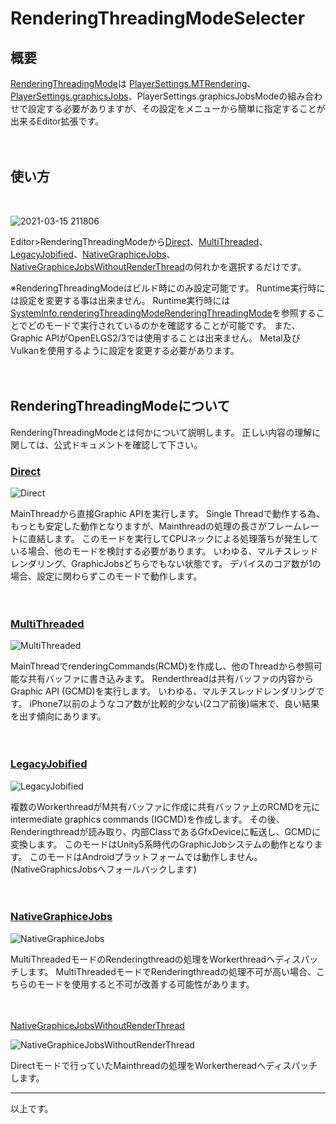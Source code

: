 # RenderingThreadingModeSelecter

## 概要

[RenderingThreadingMode](https://docs.unity3d.com/ScriptReference/Rendering.RenderingThreadingMode.html)は [PlayerSettings.MTRendering](https://docs.unity3d.com/ScriptReference/PlayerSettings.MTRendering.html)、[PlayerSettings.graphicsJobs](https://docs.unity3d.com/ScriptReference/PlayerSettings-graphicsJobs.html)、PlayerSettings.graphicsJobsModeの組み合わせで設定する必要がありますが、その設定をメニューから簡単に指定することが出来るEditor拡張です。
</br></br></br>

## 使い方

</br>

![2021-03-15 211806](https://user-images.githubusercontent.com/29646672/111251681-0e953880-8653-11eb-9e65-67ac1a62f5f9.png)



Editor>RenderingThreadingModeから[Direct](https://docs.unity3d.com/ScriptReference/Rendering.RenderingThreadingMode.Direct.html)、[MultiThreaded](https://docs.unity3d.com/ScriptReference/Rendering.RenderingThreadingMode.MultiThreaded.html)、[LegacyJobified](https://docs.unity3d.com/ScriptReference/Rendering.RenderingThreadingMode.LegacyJobified.html)、[NativeGraphiceJobs](https://docs.unity3d.com/ScriptReference/Rendering.RenderingThreadingMode.NativeGraphicsJobs.html)、[NativeGraphiceJobsWithoutRenderThread](https://docs.unity3d.com/ScriptReference/Rendering.RenderingThreadingMode.NativeGraphicsJobsWithoutRenderThread.html)の何れかを選択するだけです。

※RenderingThreadingModeはビルド時にのみ設定可能です。
Runtime実行時には設定を変更する事は出来ません。
Runtime実行時には[SystemInfo.renderingThreadingModeRenderingThreadingMode](https://docs.unity3d.com/ScriptReference/SystemInfo-renderingThreadingMode.html)を参照することでどのモードで実行されているのかを確認することが可能です。
また、Graphic APIがOpenELGS2/3では使用することは出来ません。
Metal及びVulkanを使用するように設定を変更する必要があります。
</br></br></br>

## RenderingThreadingModeについて

RenderingThreadingModeとは何かについて説明します。
正しい内容の理解に関しては、公式ドキュメントを確認して下さい。

### [Direct](https://docs.unity3d.com/ScriptReference/Rendering.RenderingThreadingMode.Direct.html)

![Direct](https://connect-prd-cdn.unity.com/20190130/566f943b-7cbe-4d8c-9f7f-3429af605392_singlethreaded_rendering_0.png.2000x0x1.webp)

MainThreadから直接Graphic APIを実行します。
Single Threadで動作する為、もっとも安定した動作となりますが、Mainthreadの処理の長さがフレームレートに直結します。
このモードを実行してCPUネックによる処理落ちが発生している場合、他のモードを検討する必要があります。
いわゆる、マルチスレッドレンダリング、GraphicJobsどちらでもない状態です。
デバイスのコア数が1の場合、設定に関わらずこのモードで動作します。
</br></br></br>

### [MultiThreaded](https://docs.unity3d.com/ScriptReference/Rendering.RenderingThreadingMode.MultiThreaded.html)

![MultiThreaded](https://connect-prd-cdn.unity.com/20190130/2dc1a536-4f58-4065-bc91-3abbd049f881_multithreaded_rendering_0.png.2000x0x1.webp)

MainThreadでrenderingCommands(RCMD)を作成し、他のThreadから参照可能な共有バッファに書き込みます。
Renderthreadは共有バッファの内容からGraphic API (GCMD)を実行します。
いわゆる、マルチスレッドレンダリングです。
iPhone7以前のようなコア数が比較的少ない(2コア前後)端末で、良い結果を出す傾向にあります。
</br></br></br>

### [LegacyJobified](https://docs.unity3d.com/ScriptReference/Rendering.RenderingThreadingMode.LegacyJobified.html)

![LegacyJobified](https://connect-prd-cdn.unity.com/20190130/e3f8bcbd-3fc8-47fd-8db1-ddb236ebef7b_jobified_rendering_0.png.2000x0x1.webp)

複数のWorkerthreadがM共有バッファに作成に共有バッファ上のRCMDを元にintermediate graphics commands (IGCMD)を作成します。
その後、Renderingthreadが読み取り、内部ClassであるGfxDeviceに転送し、GCMDに変換します。
このモードはUnity5系時代のGraphicJobシステムの動作となります。
このモードはAndroidプラットフォームでは動作しません。(NativeGraphicsJobsへフォールバックします)
</br></br></br>

### [NativeGraphiceJobs](https://docs.unity3d.com/ScriptReference/Rendering.RenderingThreadingMode.NativeGraphicsJobs.html)

![NativeGraphiceJobs](https://connect-prd-cdn.unity.com/20190130/b07d0d7a-c328-4ecc-b3c6-5437e4f769e8_graphics_jobs.png.2000x0x1.webp)

MultiThreadedモードのRenderingthreadの処理をWorkerthreadへディスパッチします。
MultiThreadedモードでRenderingthreadの処理不可が高い場合、こちらのモードを使用すると不可が改善する可能性があります。
</br></br></br>

[NativeGraphiceJobsWithoutRenderThread](https://docs.unity3d.com/ScriptReference/Rendering.RenderingThreadingMode.NativeGraphicsJobsWithoutRenderThread.html)

![NativeGraphiceJobsWithoutRenderThread](https://cdn-ak.f.st-hatena.com/images/fotolife/k/kimukats/20200601/20200601164055.png)

Directモードで行っていたMainthreadの処理をWorkerthereadへディスパッチします。

---

以上です。
